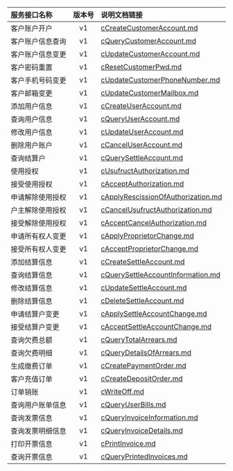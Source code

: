   
| 服务接口名称 | 版本号 | 说明文档链接 |  
| :----------------- | :-----: | :---------------- |  
| 客户账户开户 | v1 | [cCreateCustomerAccount.md](https://github.com/Zhang-Monica/gitMd/blob/master/mdcustomerv1/cCreateCustomerAccount.md) |  
| 客户账户信息查询 | v1 | [cQueryCustomerAccount.md](https://github.com/Zhang-Monica/gitMd/blob/master/mdcustomerv1/cQueryCustomerAccount.md) |  
| 客户账户信息变更 | v1 | [cUpdateCustomerAccount.md](https://github.com/Zhang-Monica/gitMd/blob/master/mdcustomerv1/cUpdateCustomerAccount.md) |  
| 客户密码重置 | v1 | [cResetCustomerPwd.md](https://github.com/Zhang-Monica/gitMd/blob/master/mdcustomerv1/cResetCustomerPwd.md) |  
| 客户手机号码变更 | v1 | [cUpdateCustomerPhoneNumber.md](https://github.com/Zhang-Monica/gitMd/blob/master/mdcustomerv1/cUpdateCustomerPhoneNumber.md) |  
| 客户邮箱变更 | v1 | [cUpdateCustomerMailbox.md](https://github.com/Zhang-Monica/gitMd/blob/master/mdcustomerv1/cUpdateCustomerMailbox.md) |  
| 添加用户信息 | v1 | [cCreateUserAccount.md](https://github.com/Zhang-Monica/gitMd/blob/master/mdcustomerv1/cCreateUserAccount.md) |  
| 查询用户信息 | v1 | [cQueryUserAccount.md](https://github.com/Zhang-Monica/gitMd/blob/master/mdcustomerv1/cQueryUserAccount.md) |  
| 修改用户信息 | v1 | [cUpdateUserAccount.md](https://github.com/Zhang-Monica/gitMd/blob/master/mdcustomerv1/cUpdateUserAccount.md) |  
| 删除用户账户 | v1 | [cCancelUserAccount.md](https://github.com/Zhang-Monica/gitMd/blob/master/mdcustomerv1/cCancelUserAccount.md) |  
| 查询结算户 | v1 | [cQuerySettleAccount.md](https://github.com/Zhang-Monica/gitMd/blob/master/mdcustomerv1/cQuerySettleAccount.md) |  
| 使用授权 | v1 | [cUsufructAuthorization.md](https://github.com/Zhang-Monica/gitMd/blob/master/mdcustomerv1/cUsufructAuthorization.md) |  
| 接受使用授权 | v1 | [cAcceptAuthorization.md](https://github.com/Zhang-Monica/gitMd/blob/master/mdcustomerv1/cAcceptAuthorization.md) |  
| 申请解除使用授权 | v1 | [cApplyRescissionOfAuthorization.md](https://github.com/Zhang-Monica/gitMd/blob/master/mdcustomerv1/cApplyRescissionOfAuthorization.md) |  
| 户主解除使用授权 | v1 | [cCancelUsufructAuthorization.md](https://github.com/Zhang-Monica/gitMd/blob/master/mdcustomerv1/cCancelUsufructAuthorization.md) |  
| 接受解除使用授权 | v1 | [cAcceptCancelAuthorization.md](https://github.com/Zhang-Monica/gitMd/blob/master/mdcustomerv1/cAcceptCancelAuthorization.md) |  
| 申请所有权人变更 | v1 | [cApplyProprietorChange.md](https://github.com/Zhang-Monica/gitMd/blob/master/mdcustomerv1/cApplyProprietorChange.md) |  
| 接受所有权人变更 | v1 | [cAcceptProprietorChange.md](https://github.com/Zhang-Monica/gitMd/blob/master/mdcustomerv1/cAcceptProprietorChange.md) |  
| 添加结算信息 | v1 | [cCreateSettleAccount.md](https://github.com/Zhang-Monica/gitMd/blob/master/mdcustomerv1/cCreateSettleAccount.md) |  
| 查询结算信息 | v1 | [cQuerySettleAccountInformation.md](https://github.com/Zhang-Monica/gitMd/blob/master/mdcustomerv1/cQuerySettleAccountInformation.md) |  
| 修改结算信息 | v1 | [cUpdateSettleAccount.md](https://github.com/Zhang-Monica/gitMd/blob/master/mdcustomerv1/cUpdateSettleAccount.md) |  
| 删除结算信息 | v1 | [cDeleteSettleAccount.md](https://github.com/Zhang-Monica/gitMd/blob/master/mdcustomerv1/cDeleteSettleAccount.md) |  
| 申请结算户变更 | v1 | [cApplySettleAccountChange.md](https://github.com/Zhang-Monica/gitMd/blob/master/mdcustomerv1/cApplySettleAccountChange.md) |  
| 接受结算户变更 | v1 | [cAcceptSettleAccountChange.md](https://github.com/Zhang-Monica/gitMd/blob/master/mdcustomerv1/cAcceptSettleAccountChange.md) |  
| 查询欠费总额 | v1 | [cQueryTotalArrears.md](https://github.com/Zhang-Monica/gitMd/blob/master/mdcustomerv1/cQueryTotalArrears.md) |  
| 查询欠费明细 | v1 | [cQueryDetailsOfArrears.md](https://github.com/Zhang-Monica/gitMd/blob/master/mdcustomerv1/cQueryDetailsOfArrears.md) |  
| 生成缴费订单 | v1 | [cCreatePaymentOrder.md](https://github.com/Zhang-Monica/gitMd/blob/master/mdcustomerv1/cCreatePaymentOrder.md) |  
| 客户充值订单 | v1 | [cCreateDepositOrder.md](https://github.com/Zhang-Monica/gitMd/blob/master/mdcustomerv1/cCreateDepositOrder.md) |  
| 订单销账 | v1 | [cWriteOff.md](https://github.com/Zhang-Monica/gitMd/blob/master/mdcustomerv1/cWriteOff.md) |  
| 查询用户账单信息 | v1 | [cQueryUserBills.md](https://github.com/Zhang-Monica/gitMd/blob/master/mdcustomerv1/cQueryUserBills.md) |  
| 查询发票信息 | v1 | [cQueryInvoiceInformation.md](https://github.com/Zhang-Monica/gitMd/blob/master/mdcustomerv1/cQueryInvoiceInformation.md) |  
| 查询发票明细信息 | v1 | [cQueryInvoiceDetails.md](https://github.com/Zhang-Monica/gitMd/blob/master/mdcustomerv1/cQueryInvoiceDetails.md) |  
| 打印开票信息 | v1 | [cPrintInvoice.md](https://github.com/Zhang-Monica/gitMd/blob/master/mdcustomerv1/cPrintInvoice.md) |  
| 查询开票信息 | v1 | [cQueryPrintedInvoices.md](https://github.com/Zhang-Monica/gitMd/blob/master/mdcustomerv1/cQueryPrintedInvoices.md) |  
  
